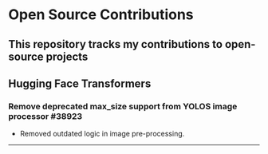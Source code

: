 # Open Source Contributions

This repository tracks my contributions to open-source projects
---

## Hugging Face Transformers

### Remove deprecated max_size support from YOLOS image processor #38923
- Removed outdated logic in image pre-processing.
---

